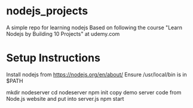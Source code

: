 # nodejs_projects
A simple repo for learning nodejs
Based on following the course "Learn Nodejs by Building 10 Projects" at udemy.com

# Setup Instructions

Install nodejs from https://nodejs.org/en/about/
Ensure /usr/local/bin is in $PATH

mkdir nodeserver
cd nodeserver
npm init
copy demo server code from Node.js website and put into server.js
npm start
